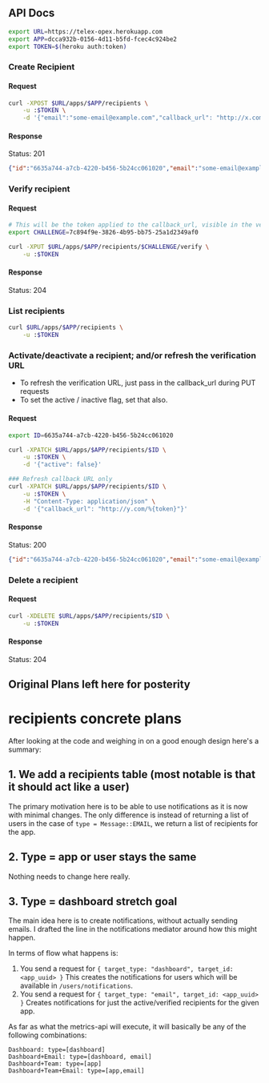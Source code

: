 ## API Docs

```bash
export URL=https://telex-opex.herokuapp.com
export APP=dcca932b-0156-4d11-b5fd-fcec4c924be2
export TOKEN=$(heroku auth:token)
```

### Create Recipient

#### Request

```bash
curl -XPOST $URL/apps/$APP/recipients \
	-u :$TOKEN \
	-d '{"email":"some-email@example.com","callback_url": "http://x.com/%{token}"}'
```

#### Response

Status: 201

```json
{"id":"6635a744-a7cb-4220-b456-5b24cc061020","email":"some-email@example.com","verification_url":"http://x.com/7c894f9e-3826-4b95-bb75-25a1d2349af0","active":false,"verified":false,"created_at":"2016-07-08T17:33:15Z"}
```

### Verify recipient

#### Request

```bash
# This will be the token applied to the callback_url, visible in the verification_url
export CHALLENGE=7c894f9e-3826-4b95-bb75-25a1d2349af0

curl -XPUT $URL/apps/$APP/recipients/$CHALLENGE/verify \
	-u :$TOKEN
```
#### Response

Status: 204

### List recipients

```bash
curl $URL/apps/$APP/recipients \
	-u :$TOKEN
```

### Activate/deactivate a recipient; and/or refresh the verification URL

- To refresh the verification URL, just pass in the callback_url during PUT requests
- To set the active / inactive flag, set that also.

#### Request

```bash
export ID=6635a744-a7cb-4220-b456-5b24cc061020

curl -XPATCH $URL/apps/$APP/recipients/$ID \
	-u :$TOKEN \
	-d '{"active": false}'

### Refresh callback URL only
curl -XPATCH $URL/apps/$APP/recipients/$ID \
	-u :$TOKEN \
	-H "Content-Type: application/json" \
	-d '{"callback_url": "http://y.com/%{token}"}'

```

#### Response

Status: 200

```json
{"id":"6635a744-a7cb-4220-b456-5b24cc061020","email":"some-email@example.com","verification_url":"http://y.com/67c51bbd-c55d-4d3e-9402-675f59a6242a","active":false,"verified":true,"created_at":"2016-07-08T17:33:15Z"}
```

### Delete a recipient

#### Request

```bash
curl -XDELETE $URL/apps/$APP/recipients/$ID \
	-u :$TOKEN
```

#### Response

Status: 204

## Original Plans left here for posterity

# recipients concrete plans

After looking at the code and weighing in on a good enough design
here's a summary:

## 1. We add a recipients table (most notable is that it should act like a user)

The primary motivation here is to be able to use notifications as it is now with
minimal changes. The only difference is instead of returning a list of users
in the case of `type = Message::EMAIL`, we return a list of recipients for the app.

## 2. Type = app or user stays the same

Nothing needs to change here really.

## 3. Type = dashboard stretch goal

The main idea here is to create notifications, without actually sending emails.
I drafted the line in the notifications mediator around how this might happen.

In terms of flow what happens is:

1. You send a request for `{ target_type: "dashboard", target_id: <app_uuid> }`
   This creates the notifications for users which will be available in `/users/notifications`.
2. You send a request for `{ target_type: "email", target_id: <app_uuid> }`
   Creates notifications for just the active/verified recipients for the given app.

As far as what the metrics-api will execute, it will basically be any of the following
combinations:

```
Dashboard: type=[dashboard]
Dashboard+Email: type=[dashboard, email]
Dashboard+Team: type=[app]
Dashboard+Team+Email: type=[app,email]
```
